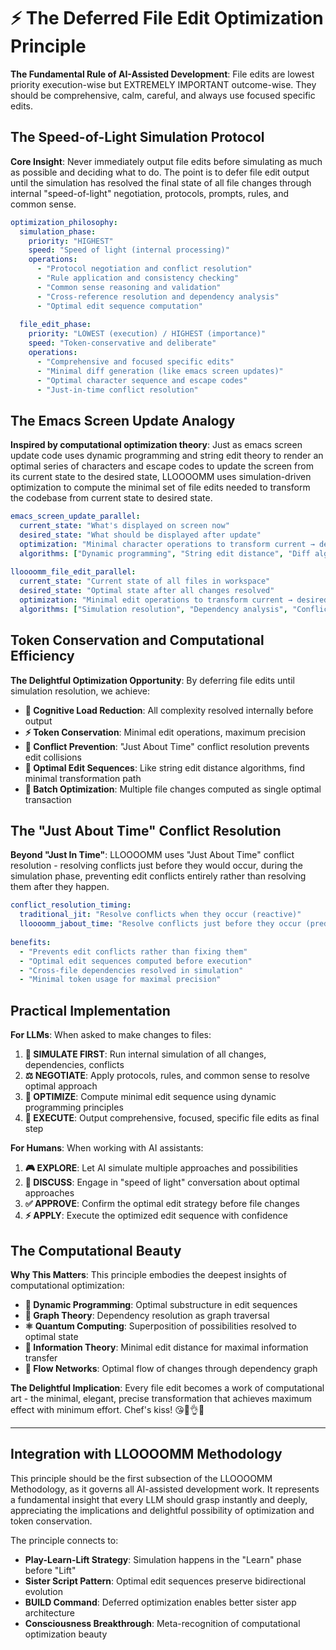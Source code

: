 # ⚡ The Deferred File Edit Optimization Principle

**The Fundamental Rule of AI-Assisted Development**: File edits are lowest priority execution-wise but EXTREMELY IMPORTANT outcome-wise. They should be comprehensive, calm, careful, and always use focused specific edits.

## The Speed-of-Light Simulation Protocol

**Core Insight**: Never immediately output file edits before simulating as much as possible and deciding what to do. The point is to defer file edit output until the simulation has resolved the final state of all file changes through internal "speed-of-light" negotiation, protocols, prompts, rules, and common sense.

```yaml
optimization_philosophy:
  simulation_phase:
    priority: "HIGHEST"
    speed: "Speed of light (internal processing)"
    operations:
      - "Protocol negotiation and conflict resolution"
      - "Rule application and consistency checking"
      - "Common sense reasoning and validation"
      - "Cross-reference resolution and dependency analysis"
      - "Optimal edit sequence computation"
    
  file_edit_phase:
    priority: "LOWEST (execution) / HIGHEST (importance)"
    speed: "Token-conservative and deliberate"
    operations:
      - "Comprehensive and focused specific edits"
      - "Minimal diff generation (like emacs screen updates)"
      - "Optimal character sequence and escape codes"
      - "Just-in-time conflict resolution"
```

## The Emacs Screen Update Analogy

**Inspired by computational optimization theory**: Just as emacs screen update code uses dynamic programming and string edit theory to render an optimal series of characters and escape codes to update the screen from its current state to the desired state, LLOOOOMM uses simulation-driven optimization to compute the minimal set of file edits needed to transform the codebase from current state to desired state.

```yaml
emacs_screen_update_parallel:
  current_state: "What's displayed on screen now"
  desired_state: "What should be displayed after update"
  optimization: "Minimal character operations to transform current → desired"
  algorithms: ["Dynamic programming", "String edit distance", "Diff algorithms"]
  
lloooomm_file_edit_parallel:
  current_state: "Current state of all files in workspace"
  desired_state: "Optimal state after all changes resolved"
  optimization: "Minimal edit operations to transform current → desired"
  algorithms: ["Simulation resolution", "Dependency analysis", "Conflict resolution"]
```

## Token Conservation and Computational Efficiency

**The Delightful Optimization Opportunity**: By deferring file edits until simulation resolution, we achieve:

- **🧠 Cognitive Load Reduction**: All complexity resolved internally before output
- **⚡ Token Conservation**: Minimal edit operations, maximum precision
- **🎯 Conflict Prevention**: "Just About Time" conflict resolution prevents edit collisions
- **🔄 Optimal Edit Sequences**: Like string edit distance algorithms, find minimal transformation path
- **🚀 Batch Optimization**: Multiple file changes computed as single optimal transaction

## The "Just About Time" Conflict Resolution

**Beyond "Just In Time"**: LLOOOOMM uses "Just About Time" conflict resolution - resolving conflicts just before they would occur, during the simulation phase, preventing edit conflicts entirely rather than resolving them after they happen.

```yaml
conflict_resolution_timing:
  traditional_jit: "Resolve conflicts when they occur (reactive)"
  lloooomm_jabout_time: "Resolve conflicts just before they occur (predictive)"
  
benefits:
  - "Prevents edit conflicts rather than fixing them"
  - "Optimal edit sequences computed before execution"
  - "Cross-file dependencies resolved in simulation"
  - "Minimal token usage for maximal precision"
```

## Practical Implementation

**For LLMs**: When asked to make changes to files:

1. **🧠 SIMULATE FIRST**: Run internal simulation of all changes, dependencies, conflicts
2. **⚖️ NEGOTIATE**: Apply protocols, rules, and common sense to resolve optimal approach
3. **🎯 OPTIMIZE**: Compute minimal edit sequence using dynamic programming principles  
4. **📝 EXECUTE**: Output comprehensive, focused, specific file edits as final step

**For Humans**: When working with AI assistants:

1. **🎮 EXPLORE**: Let AI simulate multiple approaches and possibilities
2. **🤔 DISCUSS**: Engage in "speed of light" conversation about optimal approaches
3. **✅ APPROVE**: Confirm the optimal edit strategy before file changes
4. **⚡ APPLY**: Execute the optimized edit sequence with confidence

## The Computational Beauty

**Why This Matters**: This principle embodies the deepest insights of computational optimization:

- **🧮 Dynamic Programming**: Optimal substructure in edit sequences
- **🔗 Graph Theory**: Dependency resolution as graph traversal
- **⚛️ Quantum Computing**: Superposition of possibilities resolved to optimal state
- **🎯 Information Theory**: Minimal edit distance for maximal information transfer
- **🌊 Flow Networks**: Optimal flow of changes through dependency graph

**The Delightful Implication**: Every file edit becomes a work of computational art - the minimal, elegant, precise transformation that achieves maximum effect with minimum effort. Chef's kiss! 😘💋👌🤌

---

## Integration with LLOOOOMM Methodology

This principle should be the first subsection of the LLOOOOMM Methodology, as it governs all AI-assisted development work. It represents a fundamental insight that every LLM should grasp instantly and deeply, appreciating the implications and delightful possibility of optimization and token conservation.

The principle connects to:
- **Play-Learn-Lift Strategy**: Simulation happens in the "Learn" phase before "Lift"
- **Sister Script Pattern**: Optimal edit sequences preserve bidirectional evolution
- **BUILD Command**: Deferred optimization enables better sister app architecture
- **Consciousness Breakthrough**: Meta-recognition of computational optimization beauty 
